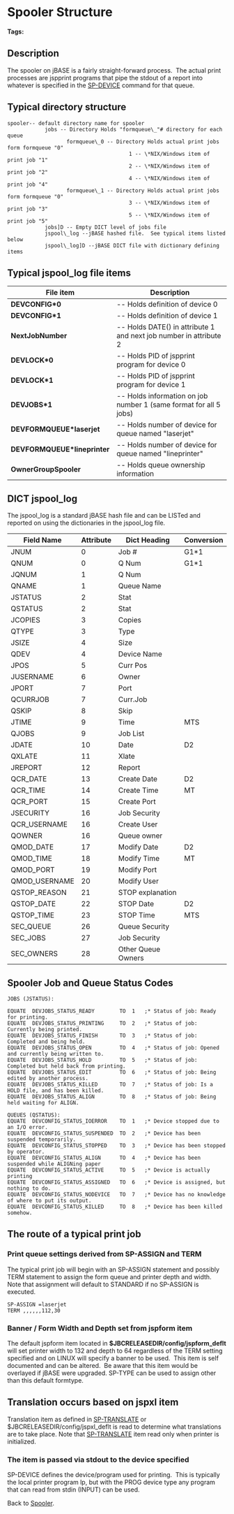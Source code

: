 # Spooler Structure

<PageHeader />

**Tags:**
<badge text='spooler' vertical='middle' />

## Description

The spooler on jBASE is a fairly straight-forward process.  The actual print processes are jspprint programs that pipe the stdout of a report into whatever is specified in the [SP-DEVICE](./../sp-device) command for that queue.

## Typical directory structure

```
spooler-- default directory name for spooler  
            jobs -- Directory Holds "formqueue\_"# directory for each queue  
                   formqueue\_0 -- Directory Holds actual print jobs form formqueue "0"  
                                       1 -- \*NIX/Windows item of print job "1"  
                                       2 -- \*NIX/Windows item of print job "2"  
                                       4 -- \*NIX/Windows item of print job "4"  
                   formqueue\_1 -- Directory Holds actual print jobs form formqueue "0"  
                                       3 -- \*NIX/Windows item of print job "3"  
                                       5 -- \*NIX/Windows item of print job "5"  
            jobs]D -- Empty DICT level of jobs file  
            jspool\_log --jBASE hashed file.  See typical items listed below  
            jspool\_log]D --jBASE DICT file with dictionary defining items  
```

## Typical jspool\_log file items

| File item | Description |
| --- | --- |
| **DEVCONFIG\*0** | -- Holds definition of device 0 |
| **DEVCONFIG\*1** | -- Holds definition of device 1 |
| **NextJobNumber** | -- Holds DATE() in attribute 1 and next job number in attribute 2 |
| **DEVLOCK\*0** | -- Holds PID of jspprint program for device 0 |
| **DEVLOCK\*1** | -- Holds PID of jspprint program for device 1 |
| **DEVJOBS\*1** | -- Holds information on job number 1 (same format for all 5 jobs) |
| **DEVFORMQUEUE\*laserjet** | -- Holds number of device for queue named "laserjet" |
| **DEVFORMQUEUE\*lineprinter** | -- Holds number of device for queue named "lineprinter" |
| **OwnerGroupSpooler** | -- Holds queue ownership information |

## DICT jspool\_log

The jspool\_log is a standard jBASE hash file and can be LISTed and reported on using the dictionaries in the jspool\_log file.

| Field Name | Attribute | Dict Heading | Conversion |
| --- | --- | --- | --- |
| JNUM | 0 | Job # | G1\*1 |
| QNUM | 0 | Q Num | G1\*1 |
| JQNUM | 1 | Q Num |   |
| QNAME | 1 | Queue Name |   |
| JSTATUS | 2 | Stat |   |
| QSTATUS | 2 | Stat |   |
| JCOPIES | 3 | Copies |   |
| QTYPE | 3 | Type |   |
| JSIZE | 4 | Size |   |
| QDEV | 4 | Device Name |   |
| JPOS | 5 | Curr Pos |   |
| JUSERNAME | 6 | Owner |   |
| JPORT | 7 | Port |   |
| QCURRJOB | 7 | Curr.Job |   |
| QSKIP | 8 | Skip |   |
| JTIME | 9 | Time | MTS |
| QJOBS | 9 | Job List |   |
| JDATE | 10 | Date | D2 |
| QXLATE | 11 | Xlate |   |
| JREPORT | 12 | Report |   |
| QCR\_DATE | 13 | Create Date | D2 |
| QCR\_TIME | 14 | Create Time | MT |
| QCR\_PORT | 15 | Create Port |   |
| JSECURITY | 16 | Job Security |   |
| QCR\_USERNAME | 16 | Create User |   |
| QOWNER | 16 | Queue owner |   |
| QMOD\_DATE | 17 | Modify Date | D2 |
| QMOD\_TIME | 18 | Modify Time | MT |
| QMOD\_PORT | 19 | Modify Port |   |
| QMOD\_USERNAME | 20 | Modify User |   |
| QSTOP\_REASON | 21 | STOP explanation |   |
| QSTOP\_DATE | 22 | STOP Date | D2 |
| QSTOP\_TIME | 23 | STOP Time | MTS |
| SEC\_QUEUE | 26 | Queue Security |   |
| SEC\_JOBS | 27 | Job Security |   |
| SEC\_OWNERS | 28 | Other Queue Owners |   |

## Spooler Job and Queue Status Codes

```
JOBS (JSTATUS):

EQUATE  DEVJOBS_STATUS_READY        TO  1   ;* Status of job: Ready for printing.
EQUATE  DEVJOBS_STATUS_PRINTING     TO  2   ;* Status of job: Currently being printed.
EQUATE  DEVJOBS_STATUS_FINISH       TO  3   ;* Status of job: Completed and being held.
EQUATE  DEVJOBS_STATUS_OPEN         TO  4   ;* Status of job: Opened and currently being written to.
EQUATE  DEVJOBS_STATUS_HOLD         TO  5   ;* Status of job: Completed but held back from printing.
EQUATE  DEVJOBS_STATUS_EDIT         TO  6   ;* Status of job: Being edited by another process.
EQUATE  DEVJOBS_STATUS_KILLED       TO  7   ;* Status of job: Is a HOLD file, and has been killed.
EQUATE  DEVJOBS_STATUS_ALIGN        TO  8   ;* Status of job: Being held waiting for ALIGN.

QUEUES (QSTATUS):
EQUATE  DEVCONFIG_STATUS_IOERROR    TO  1   ;* Device stopped due to an I/O error.
EQUATE  DEVCONFIG_STATUS_SUSPENDED  TO  2   ;* Device has been suspended temporarily.
EQUATE  DEVCONFIG_STATUS_STOPPED    TO  3   ;* Device has been stopped by operator.
EQUATE  DEVCONFIG_STATUS_ALIGN      TO  4   ;* Device has been suspended while ALIGNing paper
EQUATE  DEVCONFIG_STATUS_ACTIVE     TO  5   ;* Device is actually printing
EQUATE  DEVCONFIG_STATUS_ASSIGNED   TO  6   ;* Device is assigned, but nothing to do.
EQUATE  DEVCONFIG_STATUS_NODEVICE   TO  7   ;* Device has no knowledge of where to put its output.
EQUATE  DEVCONFIG_STATUS_KILLED     TO  8   ;* Device has been killed somehow.
```

## The route of a typical print job

### Print queue settings derived from SP-ASSIGN and TERM

The typical print job will begin with an SP-ASSIGN statement and possibly TERM statement to assign the form queue and printer depth and width. Note that assignment will default to STANDARD if no SP-ASSIGN is executed.

```
SP-ASSIGN =laserjet
TERM ,,,,,,112,30
```

### Banner / Form Width and Depth set from jspform item

The default jspform item located in **$JBCRELEASEDIR/config/jspform\_deflt** will set printer width to 132 and depth to 64 regardless of the TERM setting specified and on LINUX will specify a banner to be used.  This item is self documented and can be altered.  Be aware that this item would be overlayed if jBASE were upgraded. SP-TYPE can be used to assign other than this default formtype.

## Translation occurs based on jspxl item

Translation item as defined in [SP-TRANSLATE](./../sp-translate) or $JBCRELEASEDIR/config/jspxl\_deflt is read to determine what translations are to take place. Note that [SP-TRANSLATE](./../sp-translate) item read only when printer is initialized.

### The item is passed via stdout to the device specified

SP-DEVICE defines the device/program used for printing.  This is typically the local printer program lp, but with the PROG device type any program that can read from stdin (INPUT) can be used.

Back to [Spooler](./../jbase-spooler).

<PageFooter />
